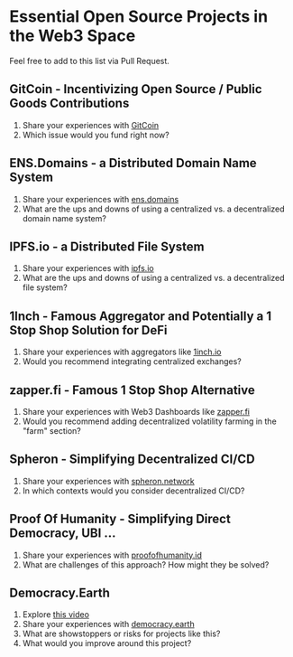 # Essential Open Source Projects in the Web3 Space
Feel free to add to this list via Pull Request.  

## GitCoin - Incentivizing Open Source / Public Goods Contributions
1. Share your experiences with [GitCoin](https://gitcoin.co/)  
2. Which issue would you fund right now?  

## ENS.Domains - a Distributed Domain Name System
1. Share your experiences with [ens.domains](https://ens.domains)  
2. What are the ups and downs of using a centralized vs. a decentralized domain name system? 

## IPFS.io - a Distributed File System 
1. Share your experiences with [ipfs.io](https://ipfs.io)  
2. What are the ups and downs of using a centralized vs. a decentralized file system? 

## 1Inch - Famous Aggregator and Potentially a 1 Stop Shop Solution for DeFi
1. Share your experiences with aggregators like [1inch.io](https://1inch.io/)   
2. Would you recommend integrating centralized exchanges?

## zapper.fi - Famous 1 Stop Shop Alternative 
1. Share your experiences with Web3 Dashboards like [zapper.fi](https://zapper.fi/)  
2. Would you recommend adding decentralized volatility farming in the "farm" section?

## Spheron - Simplifying Decentralized CI/CD
1. Share your experiences with [spheron.network](https://spheron.network)
2. In which contexts would you consider decentralized CI/CD?

## Proof Of Humanity - Simplifying Direct Democracy, UBI ...
1. Share your experiences with [proofofhumanity.id](https://www.proofofhumanity.id/)
2. What are challenges of this approach? How might they be solved?

## Democracy.Earth
1. Explore [this video](https://www.youtube.com/watch?v=kzWuUAvBf8M)   
2. Share your experiences with [democracy.earth](https://democracy.earth/)  
3. What are showstoppers or risks for projects like this?  
4. What would you improve around this project? 



